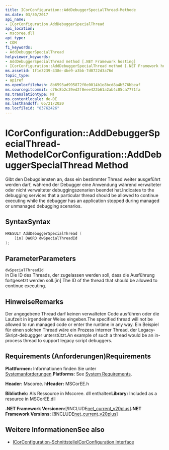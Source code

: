 ```yaml
---
title: ICorConfiguration::AddDebuggerSpecialThread-Methode
ms.date: 03/30/2017
api_name:
- ICorConfiguration.AddDebuggerSpecialThread
api_location:
- mscoree.dll
api_type:
- COM
f1_keywords:
- AddDebuggerSpecialThread
helpviewer_keywords:
- AddDebuggerSpecialThread method [.NET Framework hosting]
- ICorConfiguration::AddDebuggerSpecialThread method [.NET Framework hosting]
ms.assetid: 1f1e3239-438e-4be9-a3bb-7d0722d3a76d
topic_type:
- apiref
ms.openlocfilehash: 8b6593ad995872f0e0014b1e8bcd8a4b576bbeaf
ms.sourcegitcommit: c76c8b2c39ed2f0eee422b61a2ab4c05ca7771fa
ms.translationtype: MT
ms.contentlocale: de-DE
ms.lasthandoff: 05/21/2020
ms.locfileid: "83762426"
---
```

# <a name="icorconfigurationadddebuggerspecialthread-method"></a><span data-ttu-id="4b666-102">ICorConfiguration::AddDebuggerSpecialThread-Methode</span><span class="sxs-lookup"><span data-stu-id="4b666-102">ICorConfiguration::AddDebuggerSpecialThread Method</span></span>
<span data-ttu-id="4b666-103">Gibt den Debugdiensten an, dass ein bestimmter Thread weiter ausgeführt werden darf, während der Debugger eine Anwendung während verwalteter oder nicht verwalteter debuggingszenarien beendet hat.</span><span class="sxs-lookup"><span data-stu-id="4b666-103">Indicates to the debugging services that a particular thread should be allowed to continue executing while the debugger has an application stopped during managed or unmanaged debugging scenarios.</span></span>  
  
## <a name="syntax"></a><span data-ttu-id="4b666-104">Syntax</span><span class="sxs-lookup"><span data-stu-id="4b666-104">Syntax</span></span>  
  
```cpp  
HRESULT AddDebuggerSpecialThread (  
    [in] DWORD dwSpecialThreadId  
);  
```  
  
## <a name="parameters"></a><span data-ttu-id="4b666-105">Parameter</span><span class="sxs-lookup"><span data-stu-id="4b666-105">Parameters</span></span>  
 `dwSpecialThreadId`  
 <span data-ttu-id="4b666-106">in Die ID des Threads, der zugelassen werden soll, dass die Ausführung fortgesetzt werden soll.</span><span class="sxs-lookup"><span data-stu-id="4b666-106">[in] The ID of the thread that should be allowed to continue executing.</span></span>  
  
## <a name="remarks"></a><span data-ttu-id="4b666-107">Hinweise</span><span class="sxs-lookup"><span data-stu-id="4b666-107">Remarks</span></span>  
 <span data-ttu-id="4b666-108">Der angegebene Thread darf keinen verwalteten Code ausführen oder die Laufzeit in irgendeiner Weise eingeben.</span><span class="sxs-lookup"><span data-stu-id="4b666-108">The specified thread will not be allowed to run managed code or enter the runtime in any way.</span></span> <span data-ttu-id="4b666-109">Ein Beispiel für einen solchen Thread wäre ein Prozess interner Thread, der Legacy-Skript-debuggger unterstützt.</span><span class="sxs-lookup"><span data-stu-id="4b666-109">An example of such a thread would be an in-process thread to support legacy script debuggers.</span></span>  
  
## <a name="requirements"></a><span data-ttu-id="4b666-110">Requirements (Anforderungen)</span><span class="sxs-lookup"><span data-stu-id="4b666-110">Requirements</span></span>  
 <span data-ttu-id="4b666-111">**Plattformen:** Informationen finden Sie unter [Systemanforderungen](../../get-started/system-requirements.md).</span><span class="sxs-lookup"><span data-stu-id="4b666-111">**Platforms:** See [System Requirements](../../get-started/system-requirements.md).</span></span>  
  
 <span data-ttu-id="4b666-112">**Header:** Mscoree. h</span><span class="sxs-lookup"><span data-stu-id="4b666-112">**Header:** MSCorEE.h</span></span>  
  
 <span data-ttu-id="4b666-113">**Bibliothek:** Als Ressource in Mscoree. dll enthalten</span><span class="sxs-lookup"><span data-stu-id="4b666-113">**Library:** Included as a resource in MSCorEE.dll</span></span>  
  
 <span data-ttu-id="4b666-114">**.NET Framework Versionen:**[!INCLUDE[net_current_v20plus](../../../../includes/net-current-v20plus-md.md)]</span><span class="sxs-lookup"><span data-stu-id="4b666-114">**.NET Framework Versions:** [!INCLUDE[net_current_v20plus](../../../../includes/net-current-v20plus-md.md)]</span></span>  
  
## <a name="see-also"></a><span data-ttu-id="4b666-115">Weitere Informationen</span><span class="sxs-lookup"><span data-stu-id="4b666-115">See also</span></span>

- [<span data-ttu-id="4b666-116">ICorConfiguration-Schnittstelle</span><span class="sxs-lookup"><span data-stu-id="4b666-116">ICorConfiguration Interface</span></span>](icorconfiguration-interface.md)
